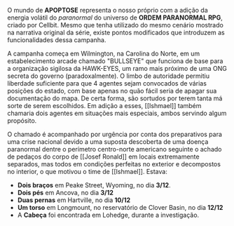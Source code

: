  O mundo de **APOPTOSE** representa o nosso próprio com a adição da energia volátil do *paranormal* do universo de **ORDEM PARANORMAL RPG**, criado por Cellbit. Mesmo que tenha utilizado do mesmo cenário mostrado na narrativa original da série, existe pontos modificados que introduzem as funcionalidades dessa campanha.
 
 A campanha começa em Wilmington, na Carolina do Norte, em um estabelecimento arcade chamado "BULLSEYE" que funciona de base para a organização sigilosa da HAWK-EYES, um ramo mais próximo de uma ONG secreta do governo (paradoxalmente). O limbo de autoridade permitiu liberdade suficiente para que 4 agentes sejam convocados de várias posições do estado, com base apenas no quão fácil seria de apagar sua documentação do mapa. De certa forma, são sortudos por terem tanta má sorte de serem escolhidos. Em adição a esses, [[Ishmael]] também chamaria dois agentes em situações mais especiais, ambos servindo algum propósito. 

 O chamado é acompanhado por urgência por conta dos preparativos para uma crise nacional devido a uma suposta descoberta de uma doença paranormal dentre o perímetro centro-norte americano seguinte o achado de pedaços do corpo de [[Josef Ronald]] em locais extremamente separados, mas todos em condições perfeitas no exterior e decompostos no interior, o que motivou o time de [[Ishmael]]. Estava:
 
 - **Dois braços** em Peake Street, Wyoming, no dia **3/12**.
 - **Dois pés** em Ancova, no dia **3/12**
 - **Duas pernas** em Hartville, no dia **10/12**
 - **Um torso** em Longmount, no reservatório de Clover Basin, no dia **12/12**
 - A **Cabeça** foi encontrada em Lohedge, durante a investigação.

